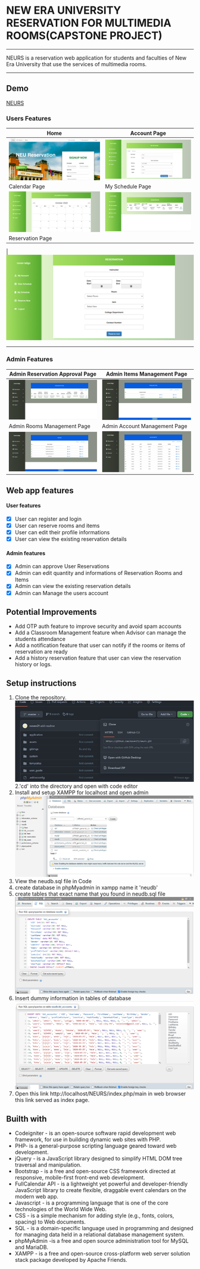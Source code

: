 # NEW ERA UNIVERSITY RESERVATION FOR MULTIMEDIA ROOMS(CAPSTONE PROJECT)

---

NEURS is a reservation web application for students and faculties of New Era University that use the services of multimedia rooms.

---

## Demo

[NEURS](https://streamable.com/jzufgd)

<!-- Feature Images -->

### Users Features

| Home                                                                               | Account Page                                                                             |
| ---------------------------------------------------------------------------------- | ---------------------------------------------------------------------------------------- |
| ![Home](https://github.com/noven21/neurs/blob/master/gitimgs/home-header.png)      | ![Accout-page](https://github.com/noven21/neurs/blob/master/gitimgs/acount-page.png)     |
| Calendar Page                                                                      | My Schedule Page                                                                         |
| ![Caledar](https://github.com/noven21/neurs/blob/master/gitimgs/calendar-page.png) | ![My-schedule](https://github.com/noven21/neurs/blob/master/gitimgs/myschedule-page.png) |
| Reservation Page                                                                   |

|![Reservation](https://github.com/noven21/neurs/blob/master/gitimgs/reservation-page.png)

---

### Admin Features

| Admin Reservation Approval Page                                                                            | Admin Items Management Page                                                                     |
| ---------------------------------------------------------------------------------------------------------- | ----------------------------------------------------------------------------------------------- |
| ![Admin-approval](https://github.com/noven21/neurs/blob/master/gitimgs/admin-reservation-pending-page.png) | ![Admin-item](https://github.com/noven21/neurs/blob/master/gitimgs/admin-items-page.png)        |
| Admin Rooms Management Page                                                                                | Admin Account Management Page                                                                   |
| ![Admin-rooms](https://github.com/noven21/neurs/blob/master/gitimgs/admin-rooms-page.png)                  | ![Admin-accounts](https://github.com/noven21/neurs/blob/master/gitimgs/admin-accounts-page.png) |

## Web app features

#### User features

- [x] User can register and login
- [x] User can reserve rooms and items
- [x] User can edit their profile informations
- [x] User can view the existing reservation details

#### Admin features

- [x] Admin can approve User Reservations
- [x] Admin can edit quantity and informations of Reservation Rooms and Items
- [x] Admin can view the existing reservation details
- [x] Admin can Manage the users account

## Potential Improvements

- Add OTP auth feature to improve security and avoid spam accounts
- Add a Classroom Management feature when Advisor can manage the students attendance
- Add a notification feature that user can notify if the rooms or items of reservation are ready
- Add a history reservation feature that user can view the reservation history or logs.

## Setup instructions

1. Clone the repository.
   ![Clone-img](https://github.com/noven21/neurs/blob/master/gitimgs/git-clone.png)
   2.'cd' into the directory and open with code editor
2. Install and setup XAMPP for localhost and open admin
   ![phpMyadmin](https://github.com/noven21/neurs/blob/master/gitimgs/php-admin.png)
3. View the neudb.sql file in Code
4. create database in phpMyadmin in xampp name it 'neudb'
5. create tables that exact name that you found in neudb.sql file
   ![table](https://github.com/noven21/neurs/blob/master/gitimgs/create-table.png)
6. Insert dummy information in tables of database
   ![dummy-data](https://github.com/noven21/neurs/blob/master/gitimgs/dummy-data.png)
7. Open this link http://localhost/NEURS/index.php/main in web browser this link served as index page.

## Builth with

- Codeigniter - is an open-source software rapid development web framework, for use in building dynamic web sites with PHP.
- PHP- is a general-purpose scripting language geared toward web development.
- jQuery - is a JavaScript library designed to simplify HTML DOM tree traversal and manipulation.
- Bootstrap - is a free and open-source CSS framework directed at responsive, mobile-first front-end web development.
- FullCalendar API - is a lightweight yet powerful and developer-friendly JavaScript library to create flexible, draggable event calendars on the modern web app.
- Javascript - is a programming language that is one of the core technologies of the World Wide Web.
- CSS - is a simple mechanism for adding style (e.g., fonts, colors, spacing) to Web documents.
- SQL - is a domain-specific language used in programming and designed for managing data held in a relational database management system.
- phpMyAdmin -is a free and open source administration tool for MySQL and MariaDB.
- XAMPP - is a free and open-source cross-platform web server solution stack package developed by Apache Friends.
